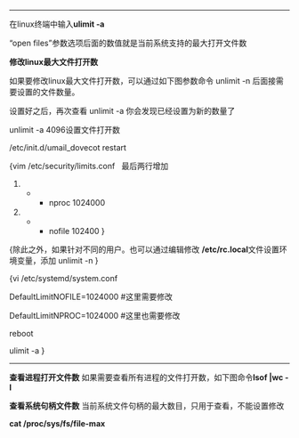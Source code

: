 





-----------------------------------------------------------------------------------------------

在linux终端中输入**ulimit -a**

“open files”参数选项后面的数值就是当前系统支持的最大打开文件数

**修改linux最大文件打开数**

如果要修改linux最大文件打开数，可以通过如下图参数命令 unlimit -n 后面接需要设置的文件数量。

设置好之后，再次查看 unlimit -a 你会发现已经设置为新的数量了

unlimit -a 4096设置文件打开数

/etc/init.d/umail_dovecot restart

{vim /etc/security/limits.conf   最后两行增加

1. - - nproc           1024000  
2. - - nofile          102400  }

{除此之外，如果针对不同的用户。也可以通过编辑修改 **/etc/rc.local**文件设置环境变量，添加 unlimit -n }

{vi /etc/systemd/system.conf 

DefaultLimitNOFILE=1024000      #这里需要修改 

DefaultLimitNPROC=1024000   #这里也需要修改 

reboot

ulimit -a  }

------

**查看进程打开文件数** 如果需要查看所有进程的文件打开数，如下图命令**lsof |wc -l** 

**查看系统句柄文件数** 当前系统文件句柄的最大数目，只用于查看，不能设置修改

**cat /proc/sys/fs/file-max**